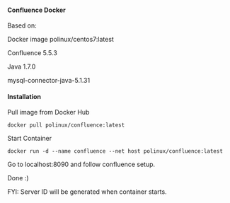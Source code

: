 #### Confluence Docker
Based on:

Docker image polinux/centos7:latest

Confluence 5.5.3

Java 1.7.0

mysql-connector-java-5.1.31

#### Installation
Pull image from Docker Hub

`docker pull polinux/confluence:latest`

Start Container

`docker run -d --name confluence --net host polinux/confluence:latest`

Go to localhost:8090 and follow confluence setup. 

Done :)

FYI: Server ID will be generated when container starts. 
